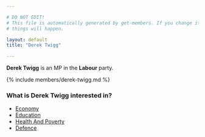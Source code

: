 ```yaml
---

# DO NOT EDIT!
# This file is automatically generated by get-members. If you change it, bad
# things will happen.

layout: default
title: "Derek Twigg"

---
```


**Derek Twigg** is an MP in the **Labour** party.

{% include members/derek-twigg.md %}

### What is Derek Twigg interested in?


* [Economy](/interests/economy.html)
* [Education](/interests/education.html)
* [Health And Poverty](/interests/health-and-poverty.html)
* [Defence](/interests/defence.html)
